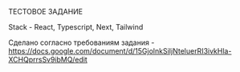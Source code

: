 ТЕСТОВОЕ ЗАДАНИЕ

Stack - React, Typescript,  Next, Tailwind

Сделано согласно требованиям задания - https://docs.google.com/document/d/15GjolnkSiIjNteluerRI3ivkHla-XCHQprrsSv9ibMQ/edit
